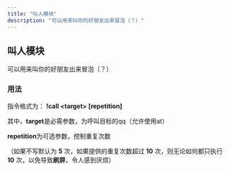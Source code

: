 ```yaml
---
title: "叫人模块"
description: "可以用来叫你的好朋友出来冒泡（？）"
---
```


## 叫人模块

可以用来叫你的好朋友出来冒泡（？）

### 用法

指令格式为： **!call \<target\> \[repetition\]**

其中，**target**是必需参数，为呼叫目标的qq（允许使用at）

**repetition**为可选参数，控制重复次数

（如果不写默认为 **5** 次，如果提供的重复次数超过 **10** 次，则无论如何都只执行 **10** 次，以免导致**刷屏**，令人感到厌烦）